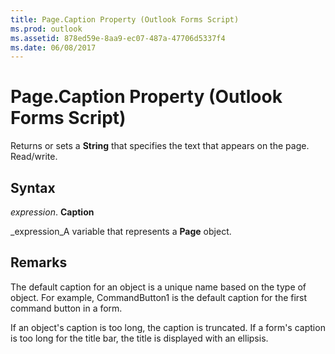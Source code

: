 ```yaml
---
title: Page.Caption Property (Outlook Forms Script)
ms.prod: outlook
ms.assetid: 878ed59e-8aa9-ec07-487a-47706d5337f4
ms.date: 06/08/2017
---
```



# Page.Caption Property (Outlook Forms Script)

Returns or sets a **String** that specifies the text that appears on the page. Read/write.


## Syntax

 _expression_. **Caption**

 _expression_A variable that represents a **Page** object.


## Remarks

The default caption for an object is a unique name based on the type of object. For example, CommandButton1 is the default caption for the first command button in a form.

If an object's caption is too long, the caption is truncated. If a form's caption is too long for the title bar, the title is displayed with an ellipsis.


